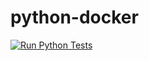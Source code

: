 # python-docker

[![Run Python Tests](https://github.com/mariasmart7/python-docker/actions/workflows/run-tests.yml/badge.svg?branch=master)](https://github.com/mariasmart7/python-docker/actions/workflows/run-tests.yml)
